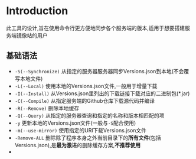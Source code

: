 # Introduction

此工具的设计,旨在使用命令行更方便地同步各个服务端的版本,适用于想要搭建服务端镜像站的用户

## 基础语法

* ```-S(--Synchronize)``` 从指定的服务器服务器同步Versions.json到本地(不会覆写本地文件)
* ```-L(--Local)``` 使用本地的Versions.json文件,一般用于增量下载
* ```-I(--Install)``` 从Versions.json里列出的下载链接下载对应的二进制包(*.jar)
* ```-C(--Compile)``` 从指定服务端的Github仓库下载源代码并编译
* ```-R(--Remove)``` 删除本地缓存
* ```-Q(--Query)``` 从指定的服务器查询和指定的名称和版本相匹配的项
* ```-y``` 更新本地的Versions.json文件(一般与```-S```配合使用)
* ```-m(--use-mirror)``` 使用指定的URl下载Versions.json文件
* ```-Remove-ALL``` 删除除了程序本身之外当前目录下的**所有文件**(包括Versions.json),是**最为激进**的删除缓存方案,**不推荐使用**
* 